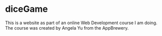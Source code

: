 # diceGame
This is a website as part of an online Web Development course I am doing. The course was created by Angela Yu from the AppBrewery. 
